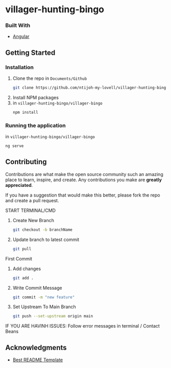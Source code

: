 # villager-hunting-bingo

### Built With
* [Angular](https://angular.io/)

<!-- GETTING STARTED -->
## Getting Started

### Installation

1. Clone the repo
in ``Documents/Github``
   ```sh
   git clone https://github.com/ntijoh-my-lovell/villager-hunting-bingo
   ```
2. Install NPM packages
3. in ``villager-hunting-bingo/villager-bingo``
   ```sh
   npm install
   ```

### Running the application 
in ``villager-hunting-bingo/villager-bingo``
   ```sh
   ng serve
   ```

<!-- CONTRIBUTING -->
## Contributing

Contributions are what make the open source community such an amazing place to learn, inspire, and create. Any contributions you make are **greatly appreciated**.

If you have a suggestion that would make this better, please fork the repo and create a pull request.


START TERMINAL/CMD

1. Create New Branch
   ```sh
   git checkout -b branchName
   ```
   
   
2. Update branch to latest commit
   ```sh
   git pull 
   ```

First Commit
1. Add changes
   ```sh
   git add .
   ```
2. Write Commit Message
   ```sh
   git commit -m "new feature"
   ```
3. Set Upstream To Main Branch
   ```sh
   git push --set-upstream origin main
   ```
   
IF YOU ARE HAVINH ISSUES: Follow error messages in terminal / Contact Beans

<!-- ACKNOWLEDGMENTS -->
## Acknowledgments
* [Best README Template](https://github.com/othneildrew/Best-README-Template/blob/master/README.md)



